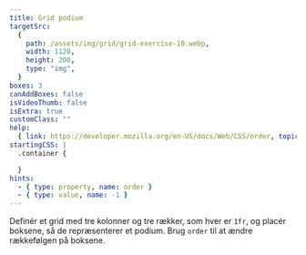 ```yaml
---
title: Grid podium
targetSrc:
  {
    path: /assets/img/grid/grid-exercise-10.webp,
    width: 1128,
    height: 200,
    type: "img",
  }
boxes: 3
canAddBoxes: false
isVideoThumb: false
isExtra: true
customClass: ""
help:
  { link: https://developer.mozilla.org/en-US/docs/Web/CSS/order, topic: order }
startingCSS: |
  .container {

  }
hints:
  - { type: property, name: order }
  - { type: value, name: -1 }
---
```


Definér et grid med tre kolonner og tre rækker, som hver er <code data-type="value">1fr</code>, og placér boksene, så de repræsenterer et podium. Brug `order` til at ændre rækkefølgen på boksene.
